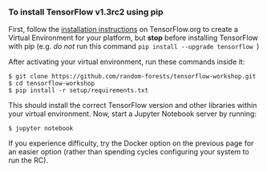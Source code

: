 ### To install TensorFlow v1.3rc2 using pip

First, follow the [installation instructions](https://www.tensorflow.org/install/) on TensorFlow.org to create a Virtual Environment for your platform, but **stop** before installing TensorFlow with pip (e.g. *do not* run this  command ```pip install --upgrade tensorflow ```)

After activating your virtual environment, run these commands inside it:

```
$ git clone https://github.com/random-forests/tensorflow-workshop.git
$ cd tensorflow-workshop
$ pip install -r setup/requirements.txt
```

This should install the correct TensorFlow version and other libraries within your virtual environment. Now, start a Jupyter Notebook server by running:

```$ jupyter notebook```

If you experience difficulty, try the Docker option on the previous page for an easier option (rather than spending cycles configuring your system to run the RC).